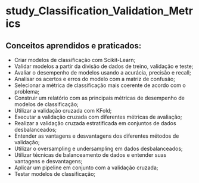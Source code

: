 # study_Classification_Validation_Metrics

## Conceitos aprendidos e praticados:

- Criar modelos de classificação com Scikit-Learn;
- Validar modelos a partir da divisão de dados de treino, validação e teste;
- Avaliar o desempenho de modelos usando a acurácia, precisão e recall;
- Analisar os acertos e erros do modelo com a matriz de confusão;
- Selecionar a métrica de classificação mais coerente de acordo com o problema;
- Construir um relatório com as principais métricas de desempenho de modelos de classificação;
- Utilizar a validação cruzada com KFold;
- Executar a validação cruzada com diferentes métricas de avaliação;
- Realizar a validação cruzada estratificada em conjuntos de dados desbalanceados;
- Entender as vantagens e desvantagens dos diferentes métodos de validação;
- Utilizar o oversampling e undersampling em dados desbalanceados;
- Utilizar técnicas de balanceamento de dados e entender suas vantagens e desvantagens;
- Aplicar um pipeline em conjunto com a validação cruzada;
- Testar modelos de classificação;
